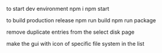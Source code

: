 to start dev environment
npm i 
npm start


to build production release
npm run build
npm run package


remove duplicate entries from the select disk page

make the gui with icon of specific file system in the list
